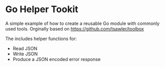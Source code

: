 # Go Helper Tookit

A simple example of how to create a reusable Go module with commonly used tools. Orginally based on https://github.com/tsawler/toolbox

The includes helper functions for:

- Read JSON
- Write JSON
- Produce a JSON encoded error response
